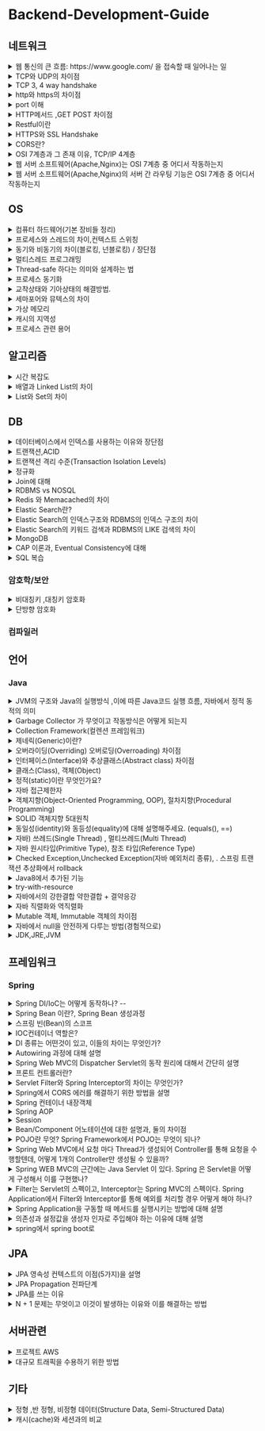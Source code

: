 # Backend-Development-Guide

## 네트워크


<details>
  <summary>웹 통신의 큰 흐름: https://www.google.com/ 을 접속할 때 일어나는 일</summary>
https://velog.io/@lee41180612/%EC%9B%B9-%ED%86%B5%EC%8B%A0%EC%9D%98-%ED%81%B0-%ED%9D%90%EB%A6%84-httpswww.google.com-%EC%9D%84-%EC%A0%91%EC%86%8D%ED%95%A0-%EB%95%8C-%EC%9D%BC%EC%96%B4%EB%82%98%EB%8A%94-%EC%9D%BC
</details>

<details>
  <summary>TCP와 UDP의 차이점</summary>
https://velog.io/@lee41180612/TCP%EC%99%80-UDP%EC%9D%98-%EC%B0%A8%EC%9D%B4%EC%A0%90
</details>

<details>
  <summary>TCP 3, 4 way handshake</summary>
https://velog.io/@lee41180612/TCP-3-4-way-handshake
</details>

<details>
  <summary>http와 https의 차이점</summary>
https://velog.io/@lee41180612/HTTP%EC%99%80-HTTPS%EC%B0%A8%EC%9D%B4
</details>

<details>
  <summary>port 이해</summary>
https://velog.io/@lee41180612/port-%EC%9D%B4%ED%95%B4
</details>


<details>
  <summary>HTTP메서드 ,GET POST 차이점</summary>
https://velog.io/@lee41180612/HTTP-%EB%A9%94%EC%84%9C%EB%93%9C-GET-POST-%EC%B0%A8%EC%9D%B4%EC%A0%90
</details>

<details>
  <summary>Restful이란</summary>
https://velog.io/@lee41180612/Restful-REST-API
</details>

<details>
  <summary>HTTPS와 SSL Handshake</summary>
https://velog.io/@lee41180612/HTTS%EC%99%80-SSL
</details>

<details>
  <summary>CORS란?</summary>
https://velog.io/@lee41180612/CORSCross-Origin-Resource-Sharing-%EB%9E%80
</details>

<details>
  <summary>OSI 7계층과 그 존재 이유, TCP/IP 4계층</summary>
https://velog.io/@lee41180612/OSI-7%EA%B3%84%EC%B8%B5%EA%B3%BC-%EA%B7%B8-%EC%A1%B4%EC%9E%AC%EC%9D%B4%EC%9C%A0-TCPIP-4%EA%B3%84%EC%B8%B5
</details>

<details>
  <summary>웹 서버 소프트웨어(Apache,Nginx)는 OSI 7계층 중 어디서 작동하는지</summary>
https://velog.io/@lee41180612/%EC%9B%B9-%EC%84%9C%EB%B2%84-%EC%86%8C%ED%94%84%ED%8A%B8%EC%9B%A8%EC%96%B4Apache-Nginx%EB%8A%94-OSI-7%EA%B3%84%EC%B8%B5-%EC%A4%91-%EC%96%B4%EB%94%94%EC%84%9C-%EC%9E%91%EB%8F%99%ED%95%98%EB%8A%94%EC%A7%80
</details>

<details>
  <summary>웹 서버 소프트웨어(Apache,Nginx)의 서버 간 라우팅 기능은 OSI 7계층 중 어디서 작동하는지</summary>
https://velog.io/@lee41180612/%EC%9B%B9-%EC%84%9C%EB%B2%84-%EC%86%8C%ED%94%84%ED%8A%B8%EC%9B%A8%EC%96%B4Apache-Nginx%EC%9D%98-%EC%84%9C%EB%B2%84-%EA%B0%84-%EB%9D%BC%EC%9A%B0%ED%8C%85-%EA%B8%B0%EB%8A%A5%EC%9D%80-OSI-7%EA%B3%84%EC%B8%B5-%EC%A4%91-%EC%96%B4%EB%94%94%EC%84%9C-%EC%9E%91%EB%8F%99%ED%95%98%EB%8A%94%EC%A7%80
</details>

## OS
<details>
  <summary>컴퓨터 하드웨어(기본 장비들 정리) </summary>
https://velog.io/@lee41180612/%EC%BB%B4%ED%93%A8%ED%84%B0-%EA%B5%AC%EC%A1%B0
</details>

<details>
  <summary>프로세스와 스레드의 차이,컨텍스트 스위칭</summary>
https://velog.io/@lee41180612/%ED%94%84%EB%A1%9C%EC%84%B8%EC%8A%A4%EC%99%80-%EC%8A%A4%EB%A0%88%EB%93%9C%EC%9D%98-%EC%B0%A8%EC%9D%B4
</details>


<details>
  <summary>동기와 비동기의 차이(블로킹, 넌블로킹) / 장단점</summary>
<p>동기, 비동기 정의</p>
  https://velog.io/@lee41180612/AJAX

<p>동기 비동기, 블로킹 넌블로킹 케이스 비교 장단점</p>
https://velog.io/@lee41180612/%EB%B8%94%EB%A1%9C%ED%82%B9Blocking-%EB%85%BC%EB%B8%94%EB%A1%9C%ED%82%B9Non-blocking-%EB%8F%99%EA%B8%B0Synchronous-%EB%B9%84%EB%8F%99%EA%B8%B0Asynchronous
</details>

<details>
  <summary>멀티스레드 프로그래밍</summary>
https://velog.io/@lee41180612/%EB%A9%80%ED%8B%B0%EC%93%B0%EB%A0%88%EB%93%9C-%ED%94%84%EB%A1%9C%EA%B7%B8%EB%9E%98%EB%B0%8DMultithreading
</details>

<details>
  <summary>Thread-safe 하다는 의미와 설계하는 법</summary>
https://velog.io/@lee41180612/thead-safe-%ED%95%98%EB%8B%A4%EB%8A%94-%EC%9D%98%EB%AF%B8%EC%99%80-%EC%84%A4%EA%B3%84-%EB%B2%95
</details>

<details>
  <summary>프로세스 동기화</summary>
https://velog.io/@lee41180612/%ED%94%84%EB%A1%9C%EC%84%B8%EC%8A%A4-%EB%8F%99%EA%B8%B0%ED%99%94Process-Synchronization
</details>

<details>
  <summary>교착상태와 기아상태의 해결방법.</summary>
https://velog.io/@lee41180612/%EA%B5%90%EC%B0%A9-%EC%83%81%ED%83%9C%EC%99%80-%EA%B8%B0%EC%95%84-%EC%83%81%ED%83%9C%EC%9D%98-%ED%95%B4%EA%B2%B0-%EB%B0%A9%EB%B2%95
</details>

<details>
  <summary>세마포어와 뮤텍스의 차이</summary>
https://velog.io/@lee41180612/%EC%84%B8%EB%A7%88%ED%8F%AC%EC%96%B4Mutex%EC%99%80-%EC%84%B8%EB%A7%88%ED%8F%AC%EC%96%B4Semaphore%EC%9D%98-%EC%B0%A8%EC%9D%B4
</details>

<details>
  <summary>가상 메모리</summary>
https://velog.io/@lee41180612/%EA%B0%80%EC%83%81-%EB%A9%94%EB%AA%A8%EB%A6%ACVirtual-Memory
</details>

<details>
  <summary>캐시의 지역성</summary>
https://velog.io/@lee41180612/%EC%BA%90%EC%8B%9C%EC%9D%98-%EC%A7%80%EC%97%AD%EC%84%B1
</details>

<details>
  <summary>프로세스 관련 용어</summary>
<P>PCB : 프로세스 제어 블록, 프로세스 정보 저장 및 관리</P>
  <br>  
  <P>PC(PROGRAM COUNTER) : 다음에 실행할 명령어의 메모리 주소를 가리키는 CPU register</P>
  <p>프로세스의 순차적 실행을 관리하는 핵심요소이다.</p>
<br>  
  <p>캐시 메모리 : CPU와 RAM 사이에 위치한 고속 메모리, CPU가 더 빠르게 데이터를 접근할 수 있도록 돕는다.  </p>
  <P>CPU가 RAM까지 갈 필요없이 캐시메모리에서 바로 데이터 읽어와서 전체적인 성능이 향상된다. </P>
</details>


## 알고리즘
<details>
  <summary>시간 복잡도</summary>
https://velog.io/@lee41180612/%EC%8B%9C%EA%B0%84-%EB%B3%B5%EC%9E%A1%EB%8F%84
</details>


<details>
  <summary>배열과 Linked List의 차이</summary>

</details>

<details>
  <summary>List와 Set의 차이</summary>

</details>

## DB
<details>
  <summary>데이터베이스에서 인덱스를 사용하는 이유와 장단점</summary>
https://velog.io/@lee41180612/%EB%8D%B0%EC%9D%B4%ED%84%B0%EB%B2%A0%EC%9D%B4%EC%8A%A4%EC%97%90%EC%84%9C-%EC%9D%B8%EB%8D%B1%EC%8A%A4%EB%A5%BC-%EC%82%AC%EC%9A%A9%ED%95%98%EB%8A%94-%EC%9D%B4%EC%9C%A0%EC%99%80-%EC%9E%A5%EB%8B%A8%EC%A0%90
</details>

<details>
  <summary>트랜잭션,ACID</summary>
https://velog.io/@lee41180612/%ED%8A%B8%EB%9E%9C%EC%9E%AD%EC%85%98Transaction
</details>

<details>
  <summary>트랜잭션 격리 수준(Transaction Isolation Levels)</summary>
https://velog.io/@lee41180612/%ED%8A%B8%EB%9E%9C%EC%9E%AD%EC%85%98-%EA%B2%A9%EB%A6%AC%EC%88%98%EC%A4%80Transaction-Isolation-Levels
</details>

<details>
  <summary>정규화</summary>
https://velog.io/@lee41180612/DB-%EC%A0%95%EA%B7%9C%ED%99%94
</details>

<details>
  <summary>Join에 대해</summary>
https://velog.io/@lee41180612/DB-JOIN
</details>

<details>
  <summary>RDBMS vs NOSQL</summary>
https://velog.io/@lee41180612/RDBMS-vs-NOSQL
</details>

<details>
  <summary>Redis 와 Memacached의 차이</summary>
https://velog.io/@lee41180612/Redis-%EC%99%80-Memacached%EC%9D%98-%EC%B0%A8%EC%9D%B4
</details>

<details>
  <summary>Elastic Search란?</summary>
https://velog.io/@lee41180612/Elastic-Search%EB%9E%80
</details>

<details>
  <summary>Elastic Search의 인덱스구조와 RDBMS의 인덱스 구조의 차이</summary>
https://velog.io/@lee41180612/Elastic-Search%EC%9D%98-%EC%9D%B8%EB%8D%B1%EC%8A%A4%EA%B5%AC%EC%A1%B0%EC%99%80-RDBMS%EC%9D%98-%EC%9D%B8%EB%8D%B1%EC%8A%A4-%EA%B5%AC%EC%A1%B0%EC%9D%98-%EC%B0%A8%EC%9D%B4
</details>

<details>
  <summary>Elastic Search의 키워드 검색과 RDBMS의 LIKE 검색의 차이</summary>
https://velog.io/@lee41180612/Elastic-Search%EC%9D%98-%ED%82%A4%EC%9B%8C%EB%93%9C-%EA%B2%80%EC%83%89%EA%B3%BC-RDBMS%EC%9D%98-LIKE-%EA%B2%80%EC%83%89%EC%9D%98-%EC%B0%A8%EC%9D%B4
</details>


<details>
  <summary>MongoDB</summary>
https://velog.io/@lee41180612/MongoDB-%EB%AA%85%EB%A0%B9%EC%96%B4
</details>


<details>
  <summary>CAP 이론과, Eventual Consistency에 대해</summary>
https://velog.io/@lee41180612/CAP-%EC%9D%B4%EB%A1%A0%EA%B3%BC-Eventual-Consistency%EC%97%90-%EB%8C%80%ED%95%B4
</details>





<details>
  <summary>SQL 복습</summary>
https://velog.io/@lee41180612/SQL-SQL-%EC%BD%94%ED%85%8C
</details>

### 암호학/보안
<details>
  <summary>비대칭키 ,대칭키 암호화</summary>

</details>

<details>
  <summary>단방향 암호화</summary>

</details>


### 컴파일러


## 언어


### Java
<details>
  <summary>JVM의 구조와 Java의 실행방식 ,이에 따른 Java코드 실행 흐름, 자바에서 정적 동적의 의미</summary>
https://velog.io/@lee41180612/JVM%EC%9D%98-%EA%B5%AC%EC%A1%B0%EC%99%80-Java%EC%9D%98-%EC%8B%A4%ED%96%89%EB%B0%A9%EC%8B%9D%EC%9D%84-%EC%84%A4%EB%AA%85
</details>

<details>
  <summary>Garbage Collector 가 무엇이고 작동방식은 어떻게 되는지</summary>
https://velog.io/@lee41180612/Garbage-Collector-%EA%B0%80-%EB%AC%B4%EC%97%87%EC%9D%B4%EA%B3%A0-%EC%9E%91%EB%8F%99%EB%B0%A9%EC%8B%9D%EC%9D%80-%EC%96%B4%EB%96%BB%EA%B2%8C-%EB%90%98%EB%8A%94%EC%A7%80
</details>

<details>
  <summary>Collection Framework(컬렌션 프레임워크)</summary>
https://velog.io/@lee41180612/Collection-Framework%EC%BB%AC%EB%A0%8C%EC%85%98-%ED%94%84%EB%A0%88%EC%9E%84%EC%9B%8C%ED%81%AC
</details>

<details>
  <summary>제네릭(Generic)이란?</summary>
https://velog.io/@lee41180612/%EC%A0%9C%EB%84%A4%EB%A6%ADGeneric%EC%9D%B4%EB%9E%80
</details>

<details>
  <summary>오버라이딩(Overriding) 오버로딩(Overroading) 차이점</summary>
https://velog.io/@lee41180612/%EC%98%A4%EB%B2%84%EB%9D%BC%EC%9D%B4%EB%94%A9Overriding-%EC%98%A4%EB%B2%84%EB%A1%9C%EB%94%A9Overroading-%EC%B0%A8%EC%9D%B4%EC%A0%90
</details>

<details>
  <summary>인터페이스(Interface)와 추상클래스(Abstract class) 차이점</summary>
https://velog.io/@lee41180612/%EC%9D%B8%ED%84%B0%ED%8E%98%EC%9D%B4%EC%8A%A4Interface%EC%99%80-%EC%B6%94%EC%83%81%ED%81%B4%EB%9E%98%EC%8A%A4Abstract-class-%EC%B0%A8%EC%9D%B4%EC%A0%90
</details>

<details>
  <summary>클래스(Class), 객체(Object)</summary>
https://velog.io/@lee41180612/%ED%81%B4%EB%9E%98%EC%8A%A4Class-%EA%B0%9D%EC%B2%B4Object
</details>

<details>
  <summary>정적(static)이란 무엇인가요?</summary>
https://velog.io/@lee41180612/%EC%A0%95%EC%A0%81static%EC%9D%B4%EB%9E%80-%EB%AC%B4%EC%97%87%EC%9D%B8%EA%B0%80%EC%9A%94
</details>

<details>
  <summary>자바 접근제한자</summary>
https://velog.io/@lee41180612/%EC%9E%90%EB%B0%94-%EC%A0%91%EA%B7%BC%EC%A0%9C%ED%95%9C%EC%9E%90
</details>

<details>
  <summary>객체지향(Object-Oriented Programming, OOP), 절차지향(Procedural Programming)</summary>

</details>

<details>
  <summary>SOLID 객체지향 5대원칙</summary>
https://velog.io/@lee41180612/SOLID-%EA%B0%9D%EC%B2%B4%EC%A7%80%ED%96%A5-5%EB%8C%80%EC%9B%90%EC%B9%99
</details>

<details>
  <summary>동일성(identity)와 동등성(equality)에 대해 설명해주세요. (equals(), ==)</summary>
https://velog.io/@lee41180612/%EB%8F%99%EC%9D%BC%EC%84%B1identity%EC%99%80-%EB%8F%99%EB%93%B1%EC%84%B1equality%EC%97%90-%EB%8C%80%ED%95%B4-%EC%84%A4%EB%AA%85%ED%95%B4%EC%A3%BC%EC%84%B8%EC%9A%94.-equals
</details>

<details>
  <summary>자바) 쓰레드(Single Thread) , 멀티쓰레드(Multi Thread)</summary>
https://velog.io/@lee41180612/%EC%9E%90%EB%B0%94-%EC%93%B0%EB%A0%88%EB%93%9CSingle-Thread-%EB%A9%80%ED%8B%B0%EC%93%B0%EB%A0%88%EB%93%9CMulti-Thread
</details>


<details>
  <summary>자바 원시타입(Primitive Type), 참조 타입(Reference Type)</summary>

</details>


<details>
  <summary>Checked Exception,Unchecked Exception(자바 예외처리 종류), . 스프링 트랜잭션 추상화에서 rollback</summary>
https://velog.io/@lee41180612/Checked-ExceptionUnchecked-Exception%EC%9E%90%EB%B0%94-%EC%98%88%EC%99%B8%EC%B2%98%EB%A6%AC-%EC%A2%85%EB%A5%98-53w22uao
</details>



<details>
  <summary>Java8에서 추가된 기능</summary>
https://velog.io/@lee41180612/Java8%EC%97%90%EC%84%9C-%EC%B6%94%EA%B0%80%EB%90%9C-%EA%B8%B0%EB%8A%A5
</details>



<details>
  <summary>try-with-resource</summary>
https://velog.io/@lee41180612/try-with-resource
</details>


<details>
  <summary>자바에서의 강한결합 약한결합 + 결약응강</summary>
https://velog.io/@lee41180612/%EC%9E%90%EB%B0%94%EC%97%90%EC%84%9C%EC%9D%98-%EA%B0%95%ED%95%9C%EA%B2%B0%ED%95%A9-%EC%95%BD%ED%95%9C%EA%B2%B0%ED%95%A9-%EA%B2%B0%EC%95%BD%EC%9D%91%EA%B0%95
</details>


<details>
  <summary>자바 직렬화와 역직렬화</summary>
https://velog.io/@lee41180612/%EC%9E%90%EB%B0%94-%EC%A7%81%EB%A0%AC%ED%99%94%EC%99%80-%EC%97%AD%EC%A7%81%EB%A0%AC%ED%99%94
</details>


<details>
  <summary>Mutable 객체, Immutable 객체의 차이점</summary>
https://velog.io/@lee41180612/Mutable-%EA%B0%9D%EC%B2%B4-Immutable-%EA%B0%9D%EC%B2%B4%EC%9D%98-%EC%B0%A8%EC%9D%B4%EC%A0%90
</details>


<details>
  <summary>자바에서 null을 안전하게 다루는 방법(경험적으로)</summary>
https://velog.io/@lee41180612/%EC%9E%90%EB%B0%94%EC%97%90%EC%84%9C-null%EC%9D%84-%EC%95%88%EC%A0%84%ED%95%98%EA%B2%8C-%EB%8B%A4%EB%A3%A8%EB%8A%94-%EB%B0%A9%EB%B2%95%EA%B2%BD%ED%97%98%EC%A0%81%EC%9C%BC%EB%A1%9C
</details>


<details>
  <summary>JDK,JRE,JVM</summary>
https://velog.io/@lee41180612/JDKJREJVM
</details>

## 프레임워크


### Spring

<details>
  <summary>Spring DI/IoC는 어떻게 동작하나? -- </summary>
https://velog.io/@lee41180612/Spring-DIIoC%EB%8A%94-%EC%96%B4%EB%96%BB%EA%B2%8C-%EB%8F%99%EC%9E%91%ED%95%98%EB%82%98-DI%EC%9D%98-%EC%A2%85%EB%A5%98%EC%99%80-%EC%B0%A8%EC%9D%B4
</details>

<details>
  <summary>Spring Bean 이란?, Spring Bean 생성과정</summary>
https://velog.io/@lee41180612/Spring-Bean-%EC%9D%B4%EB%9E%80
</details>

<details>
  <summary>스프링 빈(Bean)의 스코프</summary>
(https://velog.io/@lee41180612/%EC%8A%A4%ED%94%84%EB%A7%81-%EB%B9%88Bean%EC%9D%98-%EC%8A%A4%EC%BD%94%ED%94%84Scope)
</details>

<details>
  <summary>IOC컨테이너 역할은?</summary>
https://velog.io/@lee41180612/IOC%EC%BB%A8%ED%85%8C%EC%9D%B4%EB%84%88-%EC%97%AD%ED%95%A0%EC%9D%80
</details>

<details>
  <summary> DI 종류는 어떤것이 있고, 이들의 차이는 무엇인가? </summary>
https://velog.io/@lee41180612/Spring-DIIoC%EB%8A%94-%EC%96%B4%EB%96%BB%EA%B2%8C-%EB%8F%99%EC%9E%91%ED%95%98%EB%82%98-DI%EC%9D%98-%EC%A2%85%EB%A5%98%EC%99%80-%EC%B0%A8%EC%9D%B4
</details>

<details>
  <summary>Autowiring 과정에 대해 설명 </summary>
<p>빈의 생성과정이 autowiring과정과 밀접하게 연결되어있다. </p>
  <p>autowiring 과정)
  ioc가 빈을 생성-> @autowired 붙은 곳에 ioc컨테이너에 있는 빈을 찾아 의존성 주입-> 초기화 -> 빈관리 </p>
</details>

<details>
  <summary> Spring Web MVC의 Dispatcher Servlet의 동작 원리에 대해서 간단히 설명 </summary>
https://velog.io/@lee41180612/Spring-Web-MVC%EC%9D%98-Dispatcher-Servlet%EC%9D%98-%EB%8F%99%EC%9E%91-%EC%9B%90%EB%A6%AC
</details>

<details>
  <summary>프론트 컨트롤러란?</summary>
https://velog.io/@lee41180612/%ED%94%84%EB%A1%A0%ED%8A%B8-%EC%BB%A8%ED%8A%B8%EB%A1%A4%EB%9F%AC%EB%9E%80
</details>

<details>
  <summary>Servlet Filter와 Spring Interceptor의 차이는 무엇인가? </summary>
https://velog.io/@lee41180612/Servlet-Filter%EC%99%80-Spring-Interceptor%EC%9D%98-%EC%B0%A8%EC%9D%B4%EB%8A%94-%EB%AC%B4%EC%97%87%EC%9D%B8%EA%B0%80
</details>

<details>
  <summary> Spring에서 CORS 에러를 해결하기 위한 방법을 설명 </summary>
https://velog.io/@lee41180612/Spring%EC%97%90%EC%84%9C-CORS%EC%84%A4%EC%A0%95%ED%95%98%EB%8A%94-%EB%B0%A9%EB%B2%95%EA%B3%BC-%EC%97%90%EB%9F%AC%EB%A5%BC-%ED%95%B4%EA%B2%B0%ED%95%98%EA%B8%B0-%EC%9C%84%ED%95%9C-%EB%B0%A9%EB%B2%95%EC%9D%84-%EC%84%A4%EB%AA%85
</details>

<details>
  <summary>Spring 컨테이너 내장객체</summary>
https://velog.io/@lee41180612/%EC%8A%A4%ED%94%84%EB%A7%81-%EB%B9%88%EC%9D%98-%EB%B2%94%EC%9C%84Scope
</details>


<details>
  <summary>Spring AOP</summary>
[https://velog.io/@lee41180612/Spring-Bean-%EC%9D%B4%EB%9E%80](https://velog.io/@lee41180612/Spring-AOP)
</details>

<details>
  <summary>Session</summary>
https://velog.io/@lee41180612/Session
</details>

<details>
  <summary>Bean/Component 어노테이션에 대한 설명과, 둘의 차이점</summary>
https://velog.io/@lee41180612/BeanComponent-%EC%96%B4%EB%85%B8%ED%85%8C%EC%9D%B4%EC%85%98%EC%97%90-%EB%8C%80%ED%95%9C-%EC%84%A4%EB%AA%85%EA%B3%BC-%EB%91%98%EC%9D%98-%EC%B0%A8%EC%9D%B4%EC%A0%90
</details>

<details>
  <summary>POJO란 무엇? Spring Framework에서 POJO는 무엇이 되나?</summary>
https://velog.io/@lee41180612/POJO%EB%9E%80-%EB%AC%B4%EC%97%87%EC%9D%B8%EA%B0%80-Spring-Framework%EC%97%90%EC%84%9C-POJO%EB%8A%94-%EB%AC%B4%EC%97%87%EC%9D%B4-%EB%90%A0-%EC%88%98-%EC%9E%88%EC%9D%84%EA%B9%8C
</details>

<details>
  <summary>Spring Web MVC에서 요청 마다 Thread가 생성되어 Controller를 통해 요청을 수행할텐데, 어떻게 1개의 Controller만 생성될 수 있을까?</summary>
https://velog.io/@lee41180612/Spring-Web-MVC%EC%97%90%EC%84%9C-%EC%9A%94%EC%B2%AD-%EB%A7%88%EB%8B%A4-Thread%EA%B0%80-%EC%83%9D%EC%84%B1%EB%90%98%EC%96%B4-Controller%EB%A5%BC-%ED%86%B5%ED%95%B4-%EC%9A%94%EC%B2%AD%EC%9D%84-%EC%88%98%ED%96%89%ED%95%A0%ED%85%90%EB%8D%B0-%EC%96%B4%EB%96%BB%EA%B2%8C-1%EA%B0%9C%EC%9D%98-Controller%EB%A7%8C-%EC%83%9D%EC%84%B1%EB%90%A0-%EC%88%98-%EC%9E%88%EC%9D%84%EA%B9%8C
</details>


<details>
  <summary>Spring WEB MVC의 근간에는 Java Servlet 이 있다. Spring 은 Servlet을 어떻게 구성해서 이를 구현했나?</summary>
https://velog.io/@lee41180612/spring-WEB-MVC%EC%9D%98-%EA%B7%BC%EA%B0%84%EC%97%90%EB%8A%94-Java-Servlet-%EC%9E%88%EB%8A%94%EB%8D%B0-Spring-%EC%9D%80-Servlet%EC%9D%84-%EC%96%B4%EB%96%BB%EA%B2%8C-%EA%B5%AC%EC%84%B1%ED%95%B4%EC%84%9C-%EC%9D%B4%EB%A5%BC-%EA%B5%AC%ED%98%84%ED%96%88%EB%82%98
</details>

<details>
  <summary>Filter는 Servlet의 스펙이고, Interceptor는 Spring MVC의 스펙이다. Spring Application에서 Filter와 Interceptor를 통해 예외를 처리할 경우 어떻게 해야 하나?</summary>
https://velog.io/@lee41180612/Filter-Interceptor-%EC%8B%9C%EC%A0%90-%EA%B7%B8%EB%A1%9C-%EC%9D%B8%ED%95%9C-%EC%98%88%EC%99%B8-%EC%B2%98%EB%A6%AC-%EC%B0%A8%EC%9D%B4
</details>

<details>
  <summary>Spring Application을 구동할 때 메서드를 실행시키는 방법에 대해 설명</summary>
https://velog.io/@lee41180612/Spring-Application%EC%9D%84-%EA%B5%AC%EB%8F%99%ED%95%A0-%EB%95%8C-%EB%A9%94%EC%84%9C%EB%93%9C%EB%A5%BC-%EC%8B%A4%ED%96%89%EC%8B%9C%ED%82%A4%EB%8A%94-%EB%B0%A9%EB%B2%95
</details>


<details>
  <summary>의존성과 설정값을 생성자 인자로 주입해야 하는 이유에 대해 설명</summary>
https://velog.io/@lee41180612/%EC%9D%98%EC%A1%B4%EC%84%B1%EA%B3%BC-%EC%84%A4%EC%A0%95-%EA%B0%92%EC%9D%84-%EC%83%9D%EC%84%B1%EC%9E%90-%EC%9D%B8%EC%9E%90%EB%A1%9C-%EC%A3%BC%EC%9E%85%ED%95%B4%EC%95%BC-%ED%95%98%EB%8A%94-%EC%9D%B4%EC%9C%A0%EC%97%90-%EB%8C%80%ED%95%B4-%EC%84%A4%EB%AA%85
</details>

<details>
  <summary>spring에서 spring boot로</summary>
 https://velog.io/@lee41180612/Springboot-%EC%86%8C%EA%B0%9C
</details>

## JPA

<details>
  <summary>JPA 영속성 컨텍스트의 이점(5가지)을 설명</summary>
  https://velog.io/@lee41180612/JPA-%EC%98%81%EC%86%8D%EC%84%B1-%EC%BB%A8%ED%85%8D%EC%8A%A4%ED%8A%B8%EC%9D%98-%EC%9D%B4%EC%A0%905%EA%B0%80%EC%A7%80
</details>

<details>
  <summary>JPA Propagation 전파단계</summary>
  https://velog.io/@lee41180612/JPA-Propagation-%EC%A0%84%ED%8C%8C%EB%8B%A8%EA%B3%84
</details>

<details>
  <summary>JPA를 쓰는 이유</summary>
 https://velog.io/@lee41180612/JPA%EB%A5%BC-%EC%93%B0%EB%8A%94-%EC%9D%B4%EC%9C%A0
</details>

<details>
  <summary>N + 1 문제는 무엇이고 이것이 발생하는 이유와 이를 해결하는 방법</summary>
https://velog.io/@lee41180612/N-1-%EB%AC%B8%EC%A0%9C%EB%8A%94-%EB%AC%B4%EC%97%87%EC%9D%B4%EA%B3%A0-%EC%9D%B4%EA%B2%83%EC%9D%B4-%EB%B0%9C%EC%83%9D%ED%95%98%EB%8A%94-%EC%9D%B4%EC%9C%A0%EC%99%80-%EC%9D%B4%EB%A5%BC-%ED%95%B4%EA%B2%B0%ED%95%98%EB%8A%94-%EB%B0%A9%EB%B2%95
</details>

## 서버관련

<details>
  <summary>프로젝트 AWS</summary>
https://velog.io/@lee41180612/%ED%94%84%EB%A1%9C%EC%A0%9D%ED%8A%B8-AWS
</details>

<details>
  <summary>대규모 트래픽을 수용하기 위한 방법</summary>
https://velog.io/@lee41180612/%EB%8C%80%EA%B7%9C%EB%AA%A8-%ED%8A%B8%EB%9E%98%ED%94%BD%EC%9D%84-%EC%88%98%EC%9A%A9%ED%95%98%EA%B8%B0-%EC%9C%84%ED%95%9C-%EB%B0%A9%EB%B2%95
</details>


## 기타
<details>
  <summary>정형 ,반 정형, 비정형 데이터(Structure Data, Semi-Structured Data)</summary>
https://velog.io/@lee41180612/%EC%A0%95%ED%98%95-%EB%B0%98-%EC%A0%95%ED%98%95-%EB%8D%B0%EC%9D%B4%ED%84%B0Structure-Data-Semi-Structured-Data
</details>


<details>
  <summary>캐시(cache)와 세션과의 비교</summary>
https://velog.io/@lee41180612/%EC%BA%90%EC%8B%9Ccache-%EC%84%B8%EC%85%98session
</details>



